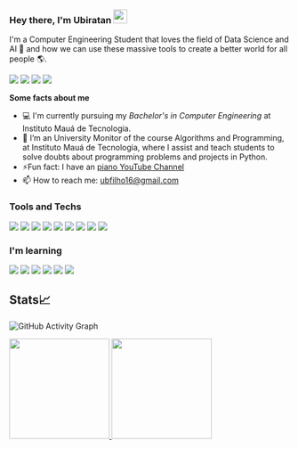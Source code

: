 ### Hey there, I'm Ubiratan <img src="https://media.giphy.com/media/hvRJCLFzcasrR4ia7z/giphy.gif" width="25px">

I'm a Computer Engineering Student that loves the field of Data Science and AI 🤖 and how we can use these massive tools to create a better world for all people 🌎. 

<div>
<a href="https://www.kaggle.com/ubiratanfilho" target="_blank"><img src="https://img.shields.io/badge/Kaggle-20BEFF?style=for-the-badge&logo=Kaggle&logoColor=white" target="_blank"></a>
<a href="https://www.linkedin.com/in/ubiratanmotta/" target="_blank"><img src="https://img.shields.io/badge/-LinkedIn-%230077B5?style=for-the-badge&logo=linkedin&logoColor=white" target="_blank"></a>
<a href="https://www.instagram.com/bira.motta/" target="_blank"><img src="https://img.shields.io/badge/-Instagram-%23E4405F?style=for-the-badge&logo=instagram&logoColor=white" target="_blank"></a>
<a href="https://twitter.com/bira_motta1609" target="_blank"><img src="https://img.shields.io/badge/Twitter-%231DA1F2.svg?style=for-the-badge&logo=Twitter&logoColor=white" target="_blank"></a>
</div>

**Some facts about me**
- 💻 I'm currently pursuing my *Bachelor's in Computer Engineering* at Instituto Mauá de Tecnologia.
- 👯 I’m an University Monitor of the course Algorithms and Programming, at Instituto Mauá de Tecnologia, where I assist and teach students to solve doubts about programming problems and projects in Python.
- ⚡Fun fact: I have an [piano YouTube Channel](https://www.youtube.com/channel/UCQO0hnztkV4OJAD2cFn_2VA)
- 📫 How to reach me: ubfilho16@gmail.com

### Tools and Techs

<img src="https://img.shields.io/badge/Python-FFD43B?style=for-the-badge&logo=python&logoColor=blue" target="_blank"></a>
<img src="https://img.shields.io/badge/TensorFlow-FF6F00?style=for-the-badge&logo=tensorflow&logoColor=white" target="_blank"></a>
<img src="https://img.shields.io/badge/Keras-D00000?style=for-the-badge&logo=Keras&logoColor=white" target="_blank"></a>
<img src="https://img.shields.io/badge/Plotly-239120?style=for-the-badge&logo=plotly&logoColor=white" target="_blank"></a>
<img src="https://img.shields.io/badge/Pandas-2C2D72?style=for-the-badge&logo=pandas&logoColor=white" target="_blank"></a>
<img src="https://img.shields.io/badge/PowerBI-F2C811?style=for-the-badge&logo=Power%20BI&logoColor=white" target="_blank"></a>
<img src="https://img.shields.io/badge/scikit_learn-F7931E?style=for-the-badge&logo=scikit-learn&logoColor=white" target="_blank"></a>
<img src="https://img.shields.io/badge/Jupyter-F37626.svg?&style=for-the-badge&logo=Jupyter&logoColor=white" target="_blank"></a>
<img src="https://img.shields.io/badge/C-00599C?style=for-the-badge&logo=c&logoColor=white" target="_blank"></a>

### I'm learning

<img src="https://img.shields.io/badge/R-276DC3?style=for-the-badge&logo=r&logoColor=white" target="_blank"></a>
<img src="https://img.shields.io/badge/Java-ED8B00?style=for-the-badge&logo=java&logoColor=white" target="_blank"></a>
<img src="https://img.shields.io/badge/GIT-E44C30?style=for-the-badge&logo=git&logoColor=white" target="_blank"></a>
<img src="https://img.shields.io/badge/PyTorch-EE4C2C?style=for-the-badge&logo=PyTorch&logoColor=white" target="_blank"></a>
<img src="https://img.shields.io/badge/MySQL-005C84?style=for-the-badge&logo=mysql&logoColor=white" target="_blank"></a>
<img src="https://img.shields.io/badge/SQLite-07405E?style=for-the-badge&logo=sqlite&logoColor=white" target="_blank"></a>

## Stats📈
![GitHub Activity Graph](https://activity-graph.herokuapp.com/graph?username=ubiratanfilho&theme=dracula&hide_border=true)
<div>
<a href="https://github.com/ubiratanfilho">
<img height="180em" src="https://github-readme-stats.vercel.app/api/top-langs/?username=ubiratanfilho&layout=compact&langs_count=7&theme=dracula"/>
<img height="180em" src="https://github-readme-stats.vercel.app/api?username=ubiratanfilho&show_icons=true&theme=dracula&include_all_commits=true&count_private=true"/>
</div>
